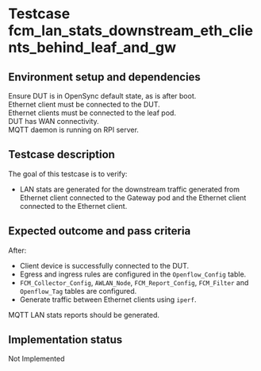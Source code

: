 # Testcase fcm_lan_stats_downstream_eth_clients_behind_leaf_and_gw

## Environment setup and dependencies

Ensure DUT is in OpenSync default state, as is after boot.\
Ethernet client must be connected to the DUT. \
Ethernet clients must be connected to the leaf pod. \
DUT has WAN connectivity.\
MQTT daemon is running on RPI server.

## Testcase description

The goal of this testcase is to verify:

- LAN stats are generated for the downstream traffic generated from Ethernet
  client connected to the Gateway pod and the Ethernet client connected to the
  Ethernet client.

## Expected outcome and pass criteria

After:

- Client device is successfully connected to the DUT.
- Egress and ingress rules are configured in the `Openflow_Config` table.
- `FCM_Collector_Config`, `AWLAN_Node`, `FCM_Report_Config`, `FCM_Filter` and
  `Openflow_Tag` tables are configured.
- Generate traffic between Ethernet clients using `iperf`.

MQTT LAN stats reports should be generated.

## Implementation status

Not Implemented
